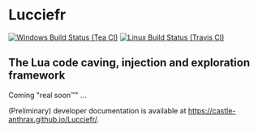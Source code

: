 
# Lucciefr

[![Windows Build Status (Tea CI)](https://tea-ci.org/api/badges/castle-anthrax/Lucciefr/status.svg)](https://tea-ci.org/castle-anthrax/Lucciefr)
[![Linux Build Status (Travis CI)](https://travis-ci.org/castle-anthrax/Lucciefr.svg?branch=master)](https://travis-ci.org/castle-anthrax/Lucciefr)

## The Lua code caving, injection and exploration framework

Coming "real soon&trade;" ...

(Preliminary) developer documentation is available at https://castle-anthrax.github.io/Lucciefr/.

